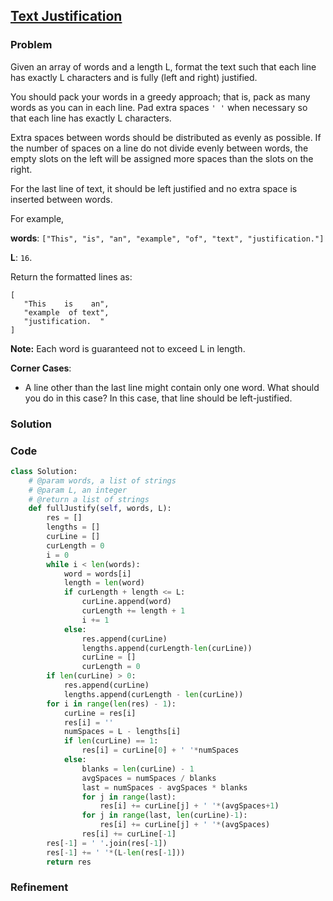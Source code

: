 ## [Text Justification](https://leetcode.com/problems/text-justification/)

### Problem

Given an array of words and a length L, format the text such that each line has exactly L characters and is fully (left and right) justified.

You should pack your words in a greedy approach; that is, pack as many words as you can in each line. Pad extra spaces `' '` when necessary so that each line has exactly L characters.

Extra spaces between words should be distributed as evenly as possible. If the number of spaces on a line do not divide evenly between words, the empty slots on the left will be assigned more spaces than the slots on the right.

For the last line of text, it should be left justified and no extra space is inserted between words.

For example,

__words__: `["This", "is", "an", "example", "of", "text", "justification."]`

__L__: `16`.

Return the formatted lines as:
```
[
   "This    is    an",
   "example  of text",
   "justification.  "
]
```
__Note:__ Each word is guaranteed not to exceed L in length. 

__Corner Cases__:

 - A line other than the last line might contain only one word. What should you do in this case?
    In this case, that line should be left-justified.

### Solution


### Code

``` Python
class Solution:
    # @param words, a list of strings
    # @param L, an integer
    # @return a list of strings
    def fullJustify(self, words, L):
        res = []
        lengths = []
        curLine = []
        curLength = 0
        i = 0
        while i < len(words):
            word = words[i]
            length = len(word)
            if curLength + length <= L:
                curLine.append(word)
                curLength += length + 1
                i += 1
            else:
                res.append(curLine)
                lengths.append(curLength-len(curLine))
                curLine = []
                curLength = 0
        if len(curLine) > 0:
            res.append(curLine)
            lengths.append(curLength - len(curLine))
        for i in range(len(res) - 1):
            curLine = res[i]
            res[i] = ''
            numSpaces = L - lengths[i]
            if len(curLine) == 1:
                res[i] = curLine[0] + ' '*numSpaces
            else:
                blanks = len(curLine) - 1
                avgSpaces = numSpaces / blanks
                last = numSpaces - avgSpaces * blanks
                for j in range(last):
                    res[i] += curLine[j] + ' '*(avgSpaces+1)
                for j in range(last, len(curLine)-1):
                    res[i] += curLine[j] + ' '*(avgSpaces)
                res[i] += curLine[-1]
        res[-1] = ' '.join(res[-1])
        res[-1] += ' '*(L-len(res[-1]))
        return res
```

### Refinement

